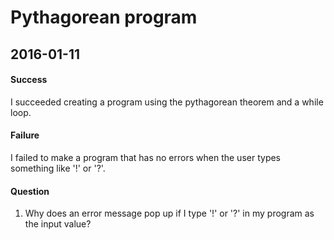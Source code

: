 # Pythagorean program

## 2016-01-11

#### Success
I succeeded creating a program using the pythagorean theorem and a while loop.

#### Failure
I failed to make a program that has no errors when the user types something like '!' or '?'.

#### Question
1. Why does an error message pop up if I type '!' or '?' in my program as the input value?
